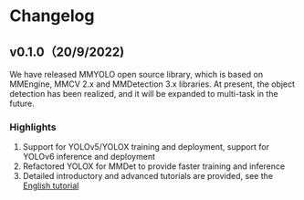 # Changelog

## v0.1.0（20/9/2022)

We have released MMYOLO open source library, which is based on MMEngine, MMCV 2.x and MMDetection 3.x libraries. At present, the object detection has been realized, and it will be expanded to multi-task in the future.

### Highlights

1. Support for YOLOv5/YOLOX training and deployment, support for YOLOv6 inference and deployment
2. Refactored YOLOX for MMDet to provide faster training and inference
3. Detailed introductory and advanced tutorials are provided, see the [English tutorial](https://mmyolo.readthedocs.io/en/latest)
